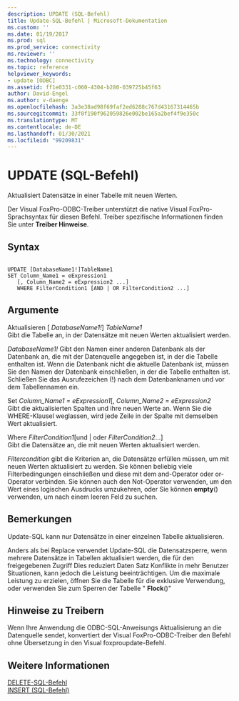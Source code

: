 ```yaml
---
description: UPDATE (SQL-Befehl)
title: Update-SQL-Befehl | Microsoft-Dokumentation
ms.custom: ''
ms.date: 01/19/2017
ms.prod: sql
ms.prod_service: connectivity
ms.reviewer: ''
ms.technology: connectivity
ms.topic: reference
helpviewer_keywords:
- update [ODBC]
ms.assetid: ff1e0331-c060-4304-b280-039725b45f63
author: David-Engel
ms.author: v-daenge
ms.openlocfilehash: 3a3e38ad98f69faf2ed6288c767d43167314465b
ms.sourcegitcommit: 33f0f190f962059826e002be165a2bef4f9e350c
ms.translationtype: MT
ms.contentlocale: de-DE
ms.lasthandoff: 01/30/2021
ms.locfileid: "99209831"
---
```

# <a name="update---sql-command"></a>UPDATE (SQL-Befehl)
Aktualisiert Datensätze in einer Tabelle mit neuen Werten.  
  
 Der Visual FoxPro-ODBC-Treiber unterstützt die native Visual FoxPro-Sprachsyntax für diesen Befehl. Treiber spezifische Informationen finden Sie unter **Treiber Hinweise**.  
  
## <a name="syntax"></a>Syntax  
  
```  
  
UPDATE [DatabaseName1!]TableName1  
SET Column_Name1 = eExpression1  
   [, Column_Name2 = eExpression2 ...]  
   WHERE FilterCondition1 [AND | OR FilterCondition2 ...]  
```  
  
## <a name="arguments"></a>Argumente  
 Aktualisieren [ *DatabaseName1!*] *TableName1*  
 Gibt die Tabelle an, in der Datensätze mit neuen Werten aktualisiert werden.  
  
 *DatabaseName1!* Gibt den Namen einer anderen Datenbank als der Datenbank an, die mit der Datenquelle angegeben ist, in der die Tabelle enthalten ist. Wenn die Datenbank nicht die aktuelle Datenbank ist, müssen Sie den Namen der Datenbank einschließen, in der die Tabelle enthalten ist. Schließen Sie das Ausrufezeichen (!) nach dem Datenbanknamen und vor dem Tabellennamen ein.  
  
 Set *Column_Name1* =  *eExpression1*[, *Column_Name2* =  *eExpression2*  
 Gibt die aktualisierten Spalten und ihre neuen Werte an. Wenn Sie die WHERE-Klausel weglassen, wird jede Zeile in der Spalte mit demselben Wert aktualisiert.  
  
 Where *FilterCondition1*[und &#124; oder *FilterCondition2*...]  
 Gibt die Datensätze an, die mit neuen Werten aktualisiert werden.  
  
 *Filtercondition* gibt die Kriterien an, die Datensätze erfüllen müssen, um mit neuen Werten aktualisiert zu werden. Sie können beliebig viele Filterbedingungen einschließen und diese mit dem and-Operator oder or-Operator verbinden. Sie können auch den Not-Operator verwenden, um den Wert eines logischen Ausdrucks umzukehren, oder Sie können **empty**() verwenden, um nach einem leeren Feld zu suchen.  
  
## <a name="remarks"></a>Bemerkungen  
 Update-SQL kann nur Datensätze in einer einzelnen Tabelle aktualisieren.  
  
 Anders als bei Replace verwendet Update-SQL die Datensatzsperre, wenn mehrere Datensätze in Tabellen aktualisiert werden, die für den freigegebenen Zugriff Dies reduziert Daten Satz Konflikte in mehr Benutzer Situationen, kann jedoch die Leistung beeinträchtigen. Um die maximale Leistung zu erzielen, öffnen Sie die Tabelle für die exklusive Verwendung, oder verwenden Sie zum Sperren der Tabelle " **Flock**()"  
  
## <a name="driver-remarks"></a>Hinweise zu Treibern  
 Wenn Ihre Anwendung die ODBC-SQL-Anweisungs Aktualisierung an die Datenquelle sendet, konvertiert der Visual FoxPro-ODBC-Treiber den Befehl ohne Übersetzung in den Visual foxproupdate-Befehl.  
  
## <a name="see-also"></a>Weitere Informationen  
 [DELETE-SQL-Befehl](../../odbc/microsoft/delete-sql-command.md)   
 [INSERT (SQL-Befehl)](../../odbc/microsoft/insert-sql-command.md)

